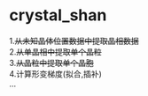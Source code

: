 # crystal_shan



1.~~从未知晶体位置数据中提取晶相数据~~\
2.~~从单晶相中提取单个晶粒~~\
3.~~从晶粒中提取单个晶胞~~\
4.计算形变梯度(拟合,插补)\
...
